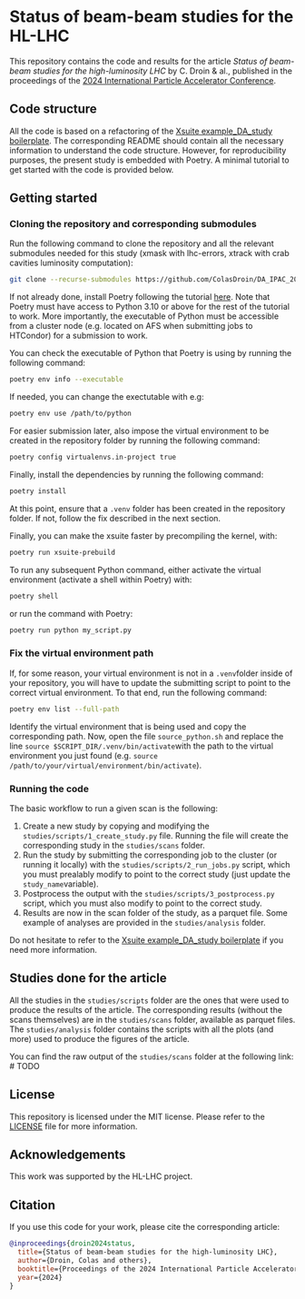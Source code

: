 # Status of beam-beam studies for the HL-LHC

This repository contains the code and results for the article *Status of beam-beam studies for the high-luminosity LHC* by C. Droin & al., published in the proceedings of the [2024 International Particle Accelerator Conference](https://ipac24.org/).

## Code structure

All the code is based on a refactoring of the [Xsuite example_DA_study boilerplate](https://github.com/xsuite/example_DA_study). The corresponding README should contain all the necessary information to understand the code structure. However, for reproducibility purposes, the present study is embedded with Poetry. A minimal tutorial to get started with the code is provided below.

## Getting started

### Cloning the repository and corresponding submodules

Run the following command to clone the repository and all the relevant submodules needed for this study (xmask with lhc-errors, xtrack with crab cavities luminosity computation):

```bash
git clone --recurse-submodules https://github.com/ColasDroin/DA_IPAC_2024.git
```

If not already done, install Poetry following the tutorial [here](https://python-poetry.org/docs/). Note that Poetry must have access to Python 3.10 or above for the rest of the tutorial to work. More importantly, the executable of Python must be accessible from a cluster node (e.g. located on AFS when submitting jobs to HTCondor) for a submission to work.

You can check the executable of Python that Poetry is using by running the following command:

```bash
poetry env info --executable
```

If needed, you can change the exectutable with e.g:

```bash
poetry env use /path/to/python
```

For easier submission later, also impose the virtual environment to be created in the repository folder by running the following command:

```bash
poetry config virtualenvs.in-project true
```

Finally, install the dependencies by running the following command:

```bash
poetry install
```

At this point, ensure that a `.venv` folder has been created in the repository folder. If not, follow the fix described in the next section.

Finally, you can make the xsuite faster by precompiling the kernel, with:

```bash
poetry run xsuite-prebuild
```

To run any subsequent Python command, either activate the virtual environment (activate a shell within Poetry) with:

```bash
poetry shell
```

or run the command with Poetry:

```bash
poetry run python my_script.py
```

### Fix the virtual environment path

If, for some reason, your virtual environment is not in a `.venv`folder inside of your repository, you will have to
update the submitting script to point to the correct virtual environment. To that end, run the following command:

```bash
poetry env list --full-path
```

Identify the virtual environment that is being used and copy the corresponding path. Now, open the file `source_python.sh` and replace the line `source $SCRIPT_DIR/.venv/bin/activate`with the path to the virtual environment you just found (e.g. `source /path/to/your/virtual/environment/bin/activate`).

### Running the code

The basic workflow to run a given scan is the following:

1. Create a new study by copying and modifying the `studies/scripts/1_create_study.py` file. Running the file will create the corresponding study in the `studies/scans` folder.
2. Run the study by submitting the corresponding job to the cluster (or running it locally) with the `studies/scripts/2_run_jobs.py` script, which you must prealably modify to point to the correct study (just update the `study_name`variable).
3. Postprocess the output with the `studies/scripts/3_postprocess.py` script, which you must also modify to point to the correct study.
4. Results are now in the scan folder of the study, as a parquet file. Some example of analyses are provided in the `studies/analysis` folder.

Do not hesitate to refer to the [Xsuite example_DA_study boilerplate](https://github.com/xsuite/example_DA_study) if you need more information.

## Studies done for the article

All the studies in the `studies/scripts` folder are the ones that were used to produce the results of the article. The corresponding results (without the scans themselves) are in the `studies/scans` folder, available as parquet files. The `studies/analysis` folder contains the scripts with all the plots (and more) used to produce the figures of the article.

You can find the raw output of the `studies/scans` folder at the following link: # TODO

## License

This repository is licensed under the MIT license. Please refer to the [LICENSE](LICENSE) file for more information.

## Acknowledgements

This work was supported by the HL-LHC project.

## Citation

If you use this code for your work, please cite the corresponding article:

```bibtex
@inproceedings{droin2024status,
  title={Status of beam-beam studies for the high-luminosity LHC},
  author={Droin, Colas and others},
  booktitle={Proceedings of the 2024 International Particle Accelerator Conference (IPAC'24)},
  year={2024}
}
```
